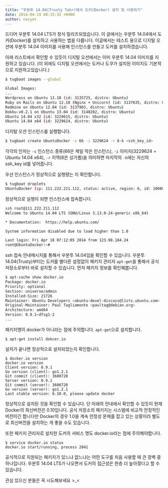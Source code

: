 ```yaml
---
title: "우분투 14.04(Trusty Tahr)에서 도커(Docker) 설치 및 사용하기"
date: 2014-04-19 00:15:32 +0900
author: nacyot
---
```


드디어 우분투 14.04 LTS가 정식 릴리즈되었습니다. 이 글에서는 우분투 14.04에서 도커(Docker)를 설치하고 사용하는 법을 다룹니다. 이글에서는  테스트 용으로 디지털 오션에 우분투 14.04 이미지를 사용해 인스턴스를 만들고 도커를 설치하겠습니다. 

<!--more-->

아래 리스트에서 확인할 수 있듯이 디지털 오션에서는 이미 우분투 14.04 이미지를 지원하고 있습니다. (이 외에도 디지털 오션에서는 도커나 도쿠가 설치된 이미지도 기본적으로 지원하고있습니다.)

```sh
$ tugboat images --global

Global Images:
...
Wordpress on Ubuntu 13.10 (id: 3135725, distro: Ubuntu)
Ruby on Rails on Ubuntu 12.10 (Nginx + Unicorn) (id: 3137635, distro: Ubuntu)
Redmine on Ubuntu 12.04 (id: 3137903, distro: Ubuntu)
Dokku-v0.2.1 on Ubuntu 13.04 (id: 3140202, distro: Ubuntu)
Ubuntu 14.04 x32 (id: 3229615, distro: Ubuntu)
Ubuntu 14.04 x64 (id: 3229624, distro: Ubuntu)
```

디지털 오션 인스턴스를 실행합니다.

```sh
$ tugboat create UbuntuDocker -s 66 -i 3229624 -r 6-k <ssh_key_id>
```

각각의 인자는 `-s` 인스턴스 종류(66은 제일 작은 인스턴스), `-i` 이미지(3229624 = Ubuntu 14.04 x64), `-r` 지역(6은 싱가폴)을 의미하면 마지막의 `-k`에는 자신의 ssh_key id를 넣어줍니다.

우선 인스턴스가 정상적으로 실행됐는 지 확인합니다.

```sh
$ tugboat droplets
UbuntuDocker (ip: 111.222.211.112, status: active, region: 6, id: 100000)
```

정상적으로 실행이 되면 인스턴스에 접속합니다.

```sh
ssh root@111.222.211.112
Welcome to Ubuntu 14.04 LTS (GNU/Linux 3.13.0-24-generic x86_64)

* Documentation:  https://help.ubuntu.com/

System information disabled due to load higher than 1.0

Last login: Fri Apr 18 07:12:05 2014 from 123.98.184.24
root@UbuntuDocker:~#
```

ssh 접속 안내메시지를 통해서 우분투 14.04임을 확인할 수 있습니다. 우분투 14.04(Trusty)부터는 도커를 별다른 설정없이 패키지 관리자 `apt-get`을 통해서 공식 저장소로부터 바로 설치할 수 있습니다. 먼저 패키지 정보를 확인해봅니다.

```sh
$ apt-cache show docker.io
Package: docker.io
Priority: optional
Section: universe/admin
Installed-Size: 21726
Maintainer: Ubuntu Developers <ubuntu-devel-discuss@lists.ubuntu.com>
Original-Maintainer: Paul Tagliamonte <paultag@debian.org>
Architecture: amd64
Version: 0.9.1~dfsg1-2
...
```

패키지명이 docker가 아니라는 점에 주의합니다. `apt-get`으로 설치합니다.

```
$ apt-get install dokcer.io
```

설치가 끝나면 정상적으로 설치되었는지 확인합니다.

```
$ docker.io version
docker.io version
Client version: 0.9.1
Go version (client): go1.2.1
Git commit (client): 3600720
Server version: 0.9.1
Git commit (server): 3600720
Go version (server): go1.2.1
Last stable version: 0.10.0, please update docker
```

정상적으로 설치된 것을 확인할 수 있습니다. 단 아래의 안내에서 확인할 수 있듯이 현재 Docker의 최신버전은 0.10입니다. 공식 저장소의 패키지는 시스템에 비교적 안정적인 버전이긴 합니다만 Docker의 경우 1.0을 계속 안정성 문제를 잡고 있는 상황이라 별도로 최신버전을 설치하는 게 좋을 수도 있습니다.

또한 패키지 관리자로 설치한 도커의 서비스 명도 docker.io라는 점에 주의해야합니다.

```
$ service docker.io status
docker.io start/running, process 2841
```

공식적으로 지원되는 패키지가 있느냐 없느냐는 어떤 도구를 처음 사용할 때 큰 장벽 중 하나입니다. 우분투 14.04 LTS가 나오면서 도커의 접근성은 한층 더 높아졌다고 할 수 있습니다.

관심 있으신 분들은 꼭 시도해보세요 >_<
